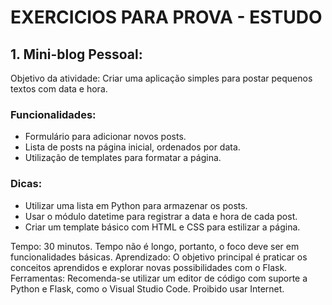 # EXERCICIOS PARA PROVA - ESTUDO

## 1. Mini-blog Pessoal:

Objetivo da atividade: Criar uma aplicação simples para postar pequenos textos com data e hora.

### Funcionalidades:

- Formulário para adicionar novos posts.
- Lista de posts na página inicial, ordenados por data.
- Utilização de templates para formatar a página.

### Dicas:

- Utilizar uma lista em Python para armazenar os posts.
- Usar o módulo datetime para registrar a data e hora de cada post.
- Criar um template básico com HTML e CSS para estilizar a página.

Tempo: 30 minutos. Tempo não é longo, portanto, o foco deve ser em funcionalidades básicas.
Aprendizado: O objetivo principal é praticar os conceitos aprendidos e explorar novas possibilidades com o Flask.
Ferramentas: Recomenda-se utilizar um editor de código com suporte a Python e Flask, como o Visual Studio Code.
Proibido usar Internet.
